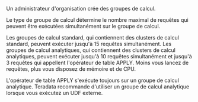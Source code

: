 Un administrateur d'organisation crée des groupes de calcul.

Le type de groupe de calcul détermine le nombre maximal de requêtes qui peuvent être exécutées simultanément sur le groupe de calcul.

Les groupes de calcul standard, qui contiennent des clusters de calcul standard, peuvent exécuter jusqu'à 15 requêtes simultanément. Les groupes de calcul analytiques, qui contiennent des clusters de calcul analytiques, peuvent exécuter jusqu'à 10 requêtes simultanément et jusqu'à 3 requêtes qui appellent l'opérateur de table APPLY. Moins vous lancez de requêtes, plus vous disposez de mémoire et de CPU.

L'opérateur de table APPLY s'exécute toujours sur un groupe de calcul analytique. Teradata recommande d'utiliser un groupe de calcul analytique lorsque vous exécutez un UDF externe.
